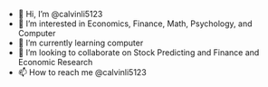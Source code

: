 - 👋 Hi, I’m @calvinli5123
- 👀 I’m interested in Economics, Finance, Math, Psychology, and Computer
- 🌱 I’m currently learning computer
- 💞️ I’m looking to collaborate on Stock Predicting and Finance and Economic Research
- 📫 How to reach me @calvinli5123

<!---
calvinli5123/calvinli5123 is a ✨ special ✨ repository because its `README.md` (this file) appears on your GitHub profile.
You can click the Preview link to take a look at your changes.
--->
